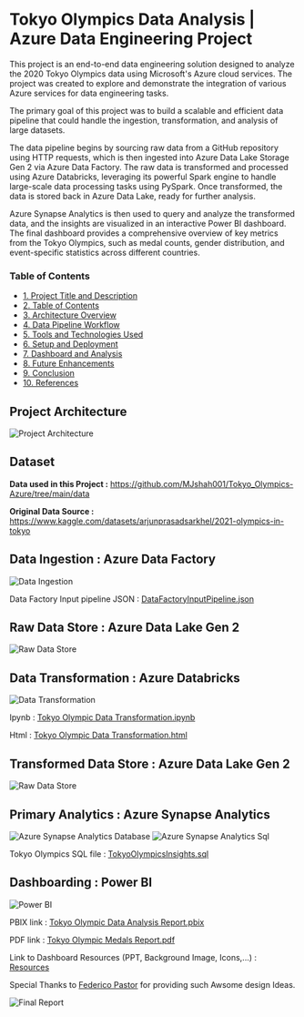 # Tokyo Olympics Data Analysis | Azure Data Engineering Project

This project is an end-to-end data engineering solution designed to analyze the 2020 Tokyo Olympics data using Microsoft's Azure cloud services. The project was created to explore and demonstrate the integration of various Azure services for data engineering tasks.

The primary goal of this project was to build a scalable and efficient data pipeline that could handle the ingestion, transformation, and analysis of large datasets.

The data pipeline begins by sourcing raw data from a GitHub repository using HTTP requests, which is then ingested into Azure Data Lake Storage Gen 2 via Azure Data Factory. The raw data is transformed and processed using Azure Databricks, leveraging its powerful Spark engine to handle large-scale data processing tasks using PySpark. Once transformed, the data is stored back in Azure Data Lake, ready for further analysis.

Azure Synapse Analytics is then used to query and analyze the transformed data, and the insights are visualized in an interactive Power BI dashboard. The final dashboard provides a comprehensive overview of key metrics from the Tokyo Olympics, such as medal counts, gender distribution, and event-specific statistics across different countries.


### Table of Contents

- [1. Project Title and Description](#tokyo-olympics-data-analysis--azure-data-engineering-project)
- [2. Table of Contents](#table-of-contents)
- [3. Architecture Overview](#project-architecture)
- [4. Data Pipeline Workflow](#4-data-pipeline-workflow)
- [5. Tools and Technologies Used](#5-tools-and-technologies-used)
- [6. Setup and Deployment](#6-setup-and-deployment)
- [7. Dashboard and Analysis](#7-dashboard-and-analysis)
- [8. Future Enhancements](#8-future-enhancements)
- [9. Conclusion](#9-conclusion)
- [10. References](#10-references)




## Project Architecture
![Project Architecture](https://github.com/MJshah001/Tokyo_Olympics-Azure/blob/main/Resources/Project%20Architecture%20Tokyo%20Olympic%20Data%20Analytics.jpg)

## Dataset

**Data used in this Project :** https://github.com/MJshah001/Tokyo_Olympics-Azure/tree/main/data

**Original Data Source :** https://www.kaggle.com/datasets/arjunprasadsarkhel/2021-olympics-in-tokyo


## Data Ingestion : Azure Data Factory
![Data Ingestion](https://github.com/MJshah001/Tokyo_Olympics-Azure/blob/main/Resources/Data%20Ingestion/Data%20Factory%20Pipeline.png)

Data Factory Input pipeline JSON : [DataFactoryInputPipeline.json](https://github.com/MJshah001/Tokyo_Olympics-Azure/blob/main/Resources/Data%20Ingestion/dataFactoryinputpipeline.json)

## Raw Data Store : Azure Data Lake Gen 2
![Raw Data Store](https://github.com/MJshah001/Tokyo_Olympics-Azure/blob/main/Resources/Data%20Store/DataLake%20Raw%20Data%20SS.png)


## Data Transformation : Azure Databricks 
![Data Transformation](https://github.com/MJshah001/Tokyo_Olympics-Azure/blob/main/Resources/Data%20Transformation/Data%20Bricks%20Notebook%20SS1.png)

Ipynb : [Tokyo Olympic Data Transformation.ipynb](https://github.com/MJshah001/Tokyo_Olympics-Azure/blob/main/Resources/Data%20Transformation/Tokyo%20Olympic%20Data%20Transformation.ipynb)

Html : [Tokyo Olympic Data Transformation.html](https://github.com/MJshah001/Tokyo_Olympics-Azure/blob/main/Resources/Data%20Transformation/Tokyo%20Olympic%20Data%20Transformation.html)


## Transformed Data Store : Azure Data Lake Gen 2
![Raw Data Store](https://github.com/MJshah001/Tokyo_Olympics-Azure/blob/main/Resources/Data%20Store/DataLake%20Transformed%20Data%20SS.png)

## Primary Analytics : Azure Synapse Analytics
![Azure Synapse Analytics Database ](https://github.com/MJshah001/Tokyo_Olympics-Azure/blob/main/Resources/Synapse%20Analytics/Azure%20Synapse%20Analytics%20Database%20Model%20SS.png)
![Azure Synapse Analytics Sql ](https://github.com/MJshah001/Tokyo_Olympics-Azure/blob/main/Resources/Synapse%20Analytics/Azure%20Synapse%20Analytics%20SQL%20Queries%20SS.png)

Tokyo Olympics SQL file : [TokyoOlympicsInsights.sql](https://github.com/MJshah001/Tokyo_Olympics-Azure/blob/main/Resources/Synapse%20Analytics/TokyoOlympicsInsights.sql)

## Dashboarding : Power BI
![Power BI](https://github.com/MJshah001/Tokyo_Olympics-Azure/blob/main/Resources/Dashboarding%20BI/Power%20Bi%20Desktop%20Report%20View%20SS.png)

PBIX link : [Tokyo Olympic Data Analysis Report.pbix](https://github.com/MJshah001/Tokyo_Olympics-Azure/blob/main/Resources/Dashboarding%20BI/Tokyo%20Olympic%20Data%20Analysis%20Report.pbix)

PDF link : [Tokyo Olympic Medals Report.pdf](https://github.com/MJshah001/Tokyo_Olympics-Azure/blob/main/Resources/Dashboarding%20BI/Tokyo%20Olympic%20Medals%20Report.pdf)

Link to Dashboard Resources (PPT, Background Image, Icons,...) : [Resources](https://github.com/MJshah001/Tokyo_Olympics-Azure/tree/main/Resources/Dashboarding%20BI/Power%20BI%20Resources)

Special Thanks to [Federico Pastor](https://www.linkedin.com/in/federico-pastor/?originalSubdomain=uk) for providing such Awsome design Ideas.

![Final Report](https://github.com/MJshah001/Tokyo_Olympics-Azure/blob/main/Resources/Dashboarding%20BI/Tokyo%20Olympic%20Medals%20Report.png)






